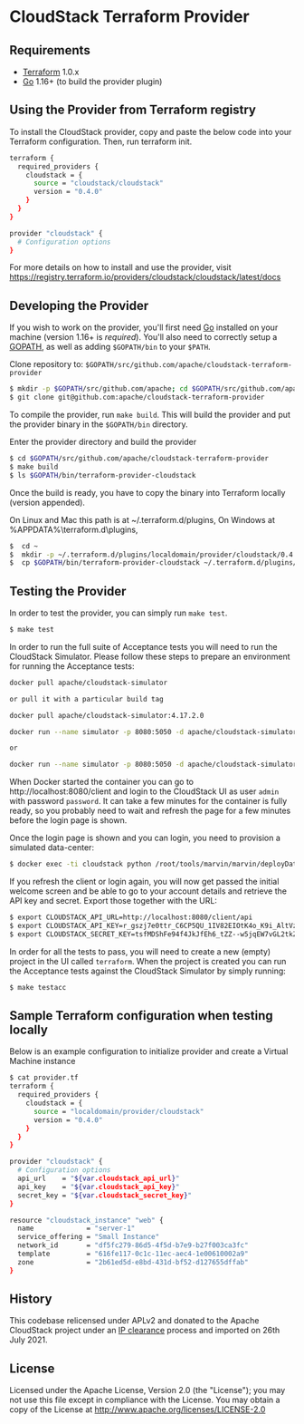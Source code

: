 CloudStack Terraform Provider
=============================

Requirements
------------

-	[Terraform](https://www.terraform.io/downloads.html) 1.0.x
-	[Go](https://golang.org/doc/install) 1.16+ (to build the provider plugin)

Using the Provider from Terraform registry
------------------------------------------
To install the CloudStack provider, copy and paste the below code into your Terraform configuration. Then, run terraform init.
```sh
terraform {
  required_providers {
    cloudstack = {
      source = "cloudstack/cloudstack"
      version = "0.4.0"
    }
  }
}

provider "cloudstack" {
  # Configuration options
}
```
For more details on how to install and use the provider, visit https://registry.terraform.io/providers/cloudstack/cloudstack/latest/docs

Developing the Provider
---------------------------

If you wish to work on the provider, you'll first need [Go](http://www.golang.org) installed on your machine (version 1.16+ is *required*). You'll also need to correctly setup a [GOPATH](http://golang.org/doc/code.html#GOPATH), as well as adding `$GOPATH/bin` to your `$PATH`.

Clone repository to: `$GOPATH/src/github.com/apache/cloudstack-terraform-provider`

```sh
$ mkdir -p $GOPATH/src/github.com/apache; cd $GOPATH/src/github.com/apache
$ git clone git@github.com:apache/cloudstack-terraform-provider
```

To compile the provider, run `make build`. This will build the provider and put the provider binary in the `$GOPATH/bin` directory.

Enter the provider directory and build the provider

```sh
$ cd $GOPATH/src/github.com/apache/cloudstack-terraform-provider
$ make build
$ ls $GOPATH/bin/terraform-provider-cloudstack
```
Once the build is ready, you have to copy the binary into Terraform locally (version appended).

On Linux and Mac this path is at ~/.terraform.d/plugins,
On Windows at %APPDATA%\terraform.d\plugins,

```sh
$  cd ~
$  mkdir -p ~/.terraform.d/plugins/localdomain/provider/cloudstack/0.4.0/linux_amd64
$  cp $GOPATH/bin/terraform-provider-cloudstack ~/.terraform.d/plugins/localdomain/provider/cloudstack/0.4.0/linux_amd64
```

Testing the Provider
--------------------

In order to test the provider, you can simply run `make test`.

```sh
$ make test
```

In order to run the full suite of Acceptance tests you will need to run the CloudStack Simulator. Please follow these steps to prepare an environment for running the Acceptance tests:

```sh
docker pull apache/cloudstack-simulator

or pull it with a particular build tag

docker pull apache/cloudstack-simulator:4.17.2.0

docker run --name simulator -p 8080:5050 -d apache/cloudstack-simulator

or 

docker run --name simulator -p 8080:5050 -d apache/cloudstack-simulator:4.17.2.0
```

When Docker started the container you can go to http://localhost:8080/client and login to the CloudStack UI as user `admin` with password `password`. It can take a few minutes for the container is fully ready, so you probably need to wait and refresh the page for a few minutes before the login page is shown.

Once the login page is shown and you can login, you need to provision a simulated data-center:

```sh
$ docker exec -ti cloudstack python /root/tools/marvin/marvin/deployDataCenter.py -i /root/setup/dev/advanced.cfg
```

If you refresh the client or login again, you will now get passed the initial welcome screen and be able to go to your account details and retrieve the API key and secret. Export those together with the URL:

```sh
$ export CLOUDSTACK_API_URL=http://localhost:8080/client/api
$ export CLOUDSTACK_API_KEY=r_gszj7e0ttr_C6CP5QU_1IV82EIOtK4o_K9i_AltVztfO68wpXihKs2Tms6tCMDY4HDmbqHc-DtTamG5x112w
$ export CLOUDSTACK_SECRET_KEY=tsfMDShFe94f4JkJfEh6_tZZ--w5jqEW7vGL2tkZGQgcdbnxNoq9fRmwAtU5MEGGXOrDlNA6tfvGK14fk_MB6w
```

In order for all the tests to pass, you will need to create a new (empty) project in the UI called `terraform`. When the project is created you can run the Acceptance tests against the CloudStack Simulator by simply running:

```sh
$ make testacc
```

Sample Terraform configuration when testing locally
------------------------------------------------------------
Below is an example configuration to initialize provider and create a Virtual Machine instance

```sh
$ cat provider.tf
terraform {
  required_providers {
    cloudstack = {
      source = "localdomain/provider/cloudstack"
      version = "0.4.0"
    }
  }
}

provider "cloudstack" {
  # Configuration options
  api_url    = "${var.cloudstack_api_url}"
  api_key    = "${var.cloudstack_api_key}"
  secret_key = "${var.cloudstack_secret_key}"
}

resource "cloudstack_instance" "web" {
  name             = "server-1"
  service_offering = "Small Instance"
  network_id       = "df5fc279-86d5-4f5d-b7e9-b27f003ca3fc"
  template         = "616fe117-0c1c-11ec-aec4-1e00610002a9"
  zone             = "2b61ed5d-e8bd-431d-bf52-d127655dffab"
}
```
## History

This codebase relicensed under APLv2 and donated to the Apache CloudStack
project under an [IP
clearance](https://github.com/apache/cloudstack/issues/5159) process and
imported on 26th July 2021.

## License

Licensed under the Apache License, Version 2.0 (the "License"); you may not use
this file except in compliance with the License. You may obtain a copy of the
License at <http://www.apache.org/licenses/LICENSE-2.0>

